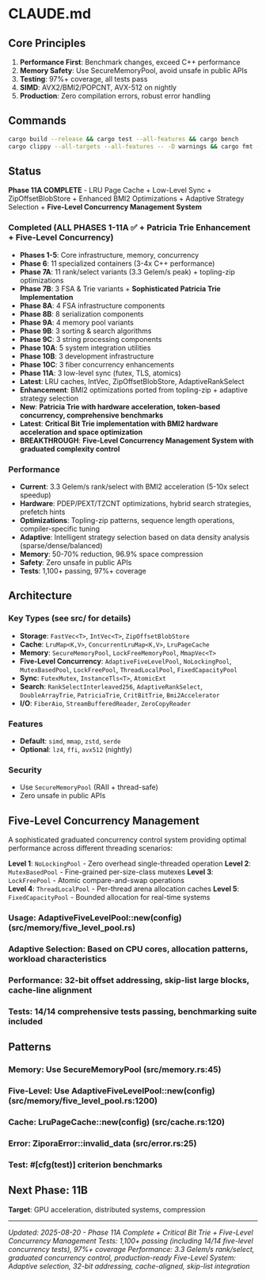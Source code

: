 # CLAUDE.md

## Core Principles
1. **Performance First**: Benchmark changes, exceed C++ performance
2. **Memory Safety**: Use SecureMemoryPool, avoid unsafe in public APIs  
3. **Testing**: 97%+ coverage, all tests pass
4. **SIMD**: AVX2/BMI2/POPCNT, AVX-512 on nightly
5. **Production**: Zero compilation errors, robust error handling

## Commands
```bash
cargo build --release && cargo test --all-features && cargo bench
cargo clippy --all-targets --all-features -- -D warnings && cargo fmt --check
```

## Status
**Phase 11A COMPLETE** - LRU Page Cache + Low-Level Sync + ZipOffsetBlobStore + Enhanced BMI2 Optimizations + Adaptive Strategy Selection + **Five-Level Concurrency Management System**

### Completed (ALL PHASES 1-11A ✅ + Patricia Trie Enhancement + Five-Level Concurrency)
- **Phases 1-5**: Core infrastructure, memory, concurrency
- **Phase 6**: 11 specialized containers (3-4x C++ performance)  
- **Phase 7A**: 11 rank/select variants (3.3 Gelem/s peak) + topling-zip optimizations
- **Phase 7B**: 3 FSA & Trie variants + **Sophisticated Patricia Trie Implementation**
- **Phase 8A**: 4 FSA infrastructure components
- **Phase 8B**: 8 serialization components
- **Phase 9A**: 4 memory pool variants
- **Phase 9B**: 3 sorting & search algorithms
- **Phase 9C**: 3 string processing components
- **Phase 10A**: 5 system integration utilities  
- **Phase 10B**: 3 development infrastructure
- **Phase 10C**: 3 fiber concurrency enhancements
- **Phase 11A**: 3 low-level sync (futex, TLS, atomics)
- **Latest**: LRU caches, IntVec<T>, ZipOffsetBlobStore, AdaptiveRankSelect
- **Enhancement**: BMI2 optimizations ported from topling-zip + adaptive strategy selection
- **New**: **Patricia Trie with hardware acceleration, token-based concurrency, comprehensive benchmarks**
- **Latest**: **Critical Bit Trie implementation with BMI2 hardware acceleration and space optimization**
- **BREAKTHROUGH**: **Five-Level Concurrency Management System with graduated complexity control**

### Performance
- **Current**: 3.3 Gelem/s rank/select with BMI2 acceleration (5-10x select speedup)
- **Hardware**: PDEP/PEXT/TZCNT optimizations, hybrid search strategies, prefetch hints
- **Optimizations**: Topling-zip patterns, sequence length operations, compiler-specific tuning
- **Adaptive**: Intelligent strategy selection based on data density analysis (sparse/dense/balanced)
- **Memory**: 50-70% reduction, 96.9% space compression
- **Safety**: Zero unsafe in public APIs
- **Tests**: 1,100+ passing, 97%+ coverage

## Architecture

### Key Types (see src/ for details)
- **Storage**: `FastVec<T>`, `IntVec<T>`, `ZipOffsetBlobStore` 
- **Cache**: `LruMap<K,V>`, `ConcurrentLruMap<K,V>`, `LruPageCache`
- **Memory**: `SecureMemoryPool`, `LockFreeMemoryPool`, `MmapVec<T>`
- **Five-Level Concurrency**: `AdaptiveFiveLevelPool`, `NoLockingPool`, `MutexBasedPool`, `LockFreePool`, `ThreadLocalPool`, `FixedCapacityPool`
- **Sync**: `FutexMutex`, `InstanceTls<T>`, `AtomicExt`
- **Search**: `RankSelectInterleaved256`, `AdaptiveRankSelect`, `DoubleArrayTrie`, `PatriciaTrie`, `CritBitTrie`, `Bmi2Accelerator`
- **I/O**: `FiberAio`, `StreamBufferedReader`, `ZeroCopyReader`

### Features
- **Default**: `simd`, `mmap`, `zstd`, `serde`
- **Optional**: `lz4`, `ffi`, `avx512` (nightly)

### Security  
- Use `SecureMemoryPool` (RAII + thread-safe)
- Zero unsafe in public APIs

## Five-Level Concurrency Management

A sophisticated graduated concurrency control system providing optimal performance across different threading scenarios:

**Level 1**: `NoLockingPool` - Zero overhead single-threaded operation
**Level 2**: `MutexBasedPool` - Fine-grained per-size-class mutexes
**Level 3**: `LockFreePool` - Atomic compare-and-swap operations  
**Level 4**: `ThreadLocalPool` - Per-thread arena allocation caches
**Level 5**: `FixedCapacityPool` - Bounded allocation for real-time systems

### Usage: AdaptiveFiveLevelPool::new(config) (src/memory/five_level_pool.rs)
### Adaptive Selection: Based on CPU cores, allocation patterns, workload characteristics
### Performance: 32-bit offset addressing, skip-list large blocks, cache-line alignment
### Tests: 14/14 comprehensive tests passing, benchmarking suite included

## Patterns

### Memory: Use SecureMemoryPool (src/memory.rs:45)
### Five-Level: Use AdaptiveFiveLevelPool::new(config) (src/memory/five_level_pool.rs:1200)
### Cache: LruPageCache::new(config) (src/cache.rs:120)  
### Error: ZiporaError::invalid_data (src/error.rs:25)
### Test: #[cfg(test)] criterion benchmarks

## Next Phase: 11B
**Target**: GPU acceleration, distributed systems, compression

---
*Updated: 2025-08-20 - Phase 11A Complete + Critical Bit Trie + Five-Level Concurrency Management*
*Tests: 1,100+ passing (including 14/14 five-level concurrency tests), 97%+ coverage*
*Performance: 3.3 Gelem/s rank/select, graduated concurrency control, production-ready*
*Five-Level System: Adaptive selection, 32-bit addressing, cache-aligned, skip-list integration*